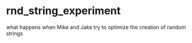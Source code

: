 # rnd_string_experiment
what happens when Mike and Jake try to optimize the creation of random strings
